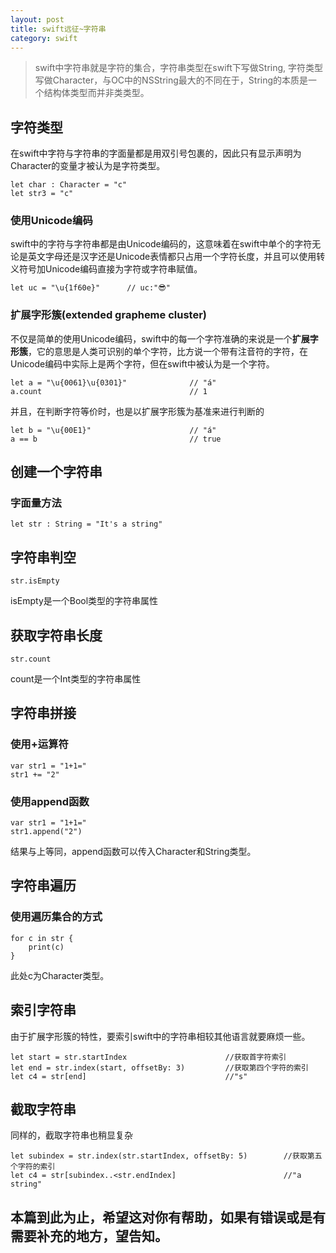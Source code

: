 ```yaml
---
layout: post
title: swift远征~字符串
category: swift
---
```


> swift中字符串就是字符的集合，字符串类型在swift下写做String, 字符类型写做Character，与OC中的NSString最大的不同在于，String的本质是一个结构体类型而并非类类型。

## 字符类型

在swift中字符与字符串的字面量都是用双引号包裹的，因此只有显示声明为Character的变量才被认为是字符类型。

```
let char : Character = "c"
let str3 = "c"
```

### 使用Unicode编码

swift中的字符与字符串都是由Unicode编码的，这意味着在swift中单个的字符无论是英文字母还是汉字还是Unicode表情都只占用一个字符长度，并且可以使用转义符号加Unicode编码直接为字符或字符串赋值。

```
let uc = "\u{1f60e}"      // uc:"😎"
```

### 扩展字形簇(extended grapheme cluster)

不仅是简单的使用Unicode编码，swift中的每一个字符准确的来说是一个**扩展字形簇**，它的意思是人类可识别的单个字符，比方说一个带有注音符的字符，在Unicode编码中实际上是两个字符，但在swift中被认为是一个字符。

```
let a = "\u{0061}\u{0301}"              // "á"
a.count                                 // 1
```

并且，在判断字符等价时，也是以扩展字形簇为基准来进行判断的

```
let b = "\u{00E1}"                      // "á"
a == b                                  // true
```

## 创建一个字符串


### 字面量方法

```
let str : String = "It's a string"
```

## 字符串判空

```
str.isEmpty
```
isEmpty是一个Bool类型的字符串属性

## 获取字符串长度

```
str.count
```

count是一个Int类型的字符串属性

## 字符串拼接

### 使用+运算符

```
var str1 = "1+1="
str1 += "2"
```

### 使用append函数

```
var str1 = "1+1="
str1.append("2")
```

结果与上等同，append函数可以传入Character和String类型。


## 字符串遍历

### 使用遍历集合的方式

```
for c in str {
    print(c)
}
```

此处c为Character类型。

## 索引字符串

由于扩展字形簇的特性，要索引swift中的字符串相较其他语言就要麻烦一些。

```
let start = str.startIndex                      //获取首字符索引
let end = str.index(start, offsetBy: 3)         //获取第四个字符的索引
let c4 = str[end]                               //"s"
```

## 截取字符串

同样的，截取字符串也稍显复杂

```
let subindex = str.index(str.startIndex, offsetBy: 5)        //获取第五个字符的索引
let c4 = str[subindex..<str.endIndex]                        //"a string"
```

## 本篇到此为止，希望这对你有帮助，如果有错误或是有需要补充的地方，望告知。








